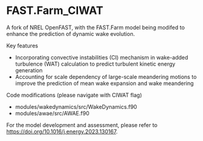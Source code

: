 # FAST.Farm_CIWAT

A fork of NREL OpenFAST, with the FAST.Farm model being modifed to enhance the prediction of dynamic wake evolution.

Key features
- Incorporating convective instabilities (CI) mechanism in wake-added turbulence (WAT) calculation to predict turbulent kinetic energy generation
- Accounting for scale dependency of large-scale meandering motions to improve the prediction of mean wake expansion and wake meandering 

Code modifications (please navigate with CIWAT flag)
- modules/wakedynamics/src/WakeDynamics.f90
- modules/awae/src/AWAE.f90

For the model development and assessment, please refer to https://doi.org/10.1016/j.energy.2023.130167.
